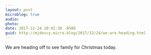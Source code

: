 ```yaml
---
layout: post
microblog: true
audio: 
photo: 
date: 2017-12-24 10:42:30 -0500
guid: http://mjdescy.micro.blog/2017/12/24/we-are-heading.html
---
```

We are heading off to see family for Christmas today.
